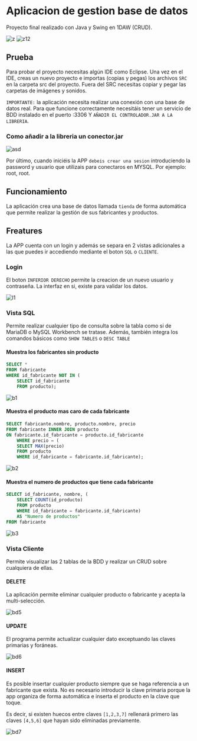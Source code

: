 # Aplicacion de gestion base de datos

Proyecto final realizado con Java y Swing en 1DAW (CRUD). 

![z](/imagenes/z2.png)
![z12](/imagenes/z3.gif)

## Prueba
Para probar el proyecto necesitas algún IDE como Eclipse. Una vez en el IDE, creas un nuevo proyecto e importas (copias y pegas) los archivos ```SRC``` en la carpeta src del proyecto. Fuera del SRC necesitas copiar y pegar las carpetas de imágenes y sonidos.

 ``` IMPORTANTE: ``` la aplicación necesita realizar una conexión con una base de datos real. Para que funcione correctamente necesitáis tener un servicio de BDD instalado en el puerto :3306 Y ```AÑADIR EL CONTROLADOR.JAR A LA LIBRERIA```.  

### Como añadir a la libreria un conector.jar

![asd](/imagenes/conector.gif)


Por último, cuando iniciéis la APP ```debeis crear una sesion``` introduciendo la password y usuario que utilizais para conectaros en MYSQL. Por ejemplo: root, root.

## Funcionamiento
La aplicación crea una base de datos llamada ```tienda``` de forma automática que permite realizar la gestión de sus fabricantes y productos. 

## Freatures
La APP cuenta con un login y además se separa en 2 vistas adicionales a las que puedes ir accediendo mediante el boton ```SQL``` o ```CLIENTE```. 

### Login
El boton ```INFERIOR DERECHO``` permite la creacion de un nuevo usuario y contraseña. La interfaz en si, existe para validar los datos.

![l1](/imagenes/registro.png)

### Vista SQL
Permite realizar cualquier tipo de consulta sobre la tabla como si de MariaDB o MySQL Workbench se tratase. Además, también integra los comandos básicos como ```SHOW TABLES``` o ```DESC TABLE```

#### Muestra los fabricantes sin producto

```SQL
SELECT * 
FROM fabricante 
WHERE id_fabricante NOT IN (
	SELECT id_fabricante 
	FROM producto);
```

![b1](/imagenes/x1.png)


#### Muestra el producto mas caro de cada fabricante

```SQL
SELECT fabricante.nombre, producto.nombre, precio 
FROM fabricante INNER JOIN producto 
ON fabricante.id_fabricante = producto.id_fabricante
	WHERE precio = (
	SELECT MAX(precio)
	FROM producto
	WHERE id_fabricante = fabricante.id_fabricante);
``` 

![b2](/imagenes/x2.png)

#### Muestra el numero de productos que tiene cada fabricante

```SQL
SELECT id_fabricante, nombre, (
	SELECT COUNT(id_producto)
	FROM producto
	WHERE id_fabricante = fabricante.id_fabricante)
	AS "Numero de productos"
FROM fabricante
```

![b3](/imagenes/x3.png)

### Vista Cliente
Permite visualizar las 2 tablas de la BDD y realizar un CRUD sobre cualquiera de ellas.

#### DELETE
La aplicación permite eliminar cualquier producto o fabricante y acepta la multi-selección.

![bd5](/imagenes/bd5.gif)

#### UPDATE
El programa permite actualizar cualquier dato exceptuando las claves primarias y foráneas.

![bd6](/imagenes/bd6.gif)

#### INSERT
Es posible insertar cualquier producto siempre que se haga referencia a un fabricante que exista. No es necesario introducir la clave primaria porque la app organiza de forma automática e inserta el producto en la clave que toque. 

Es decir, si existen huecos entre claves ```[1,2,3,7]``` rellenará primero las claves ```[4,5,6]``` que hayan sido eliminadas previamente.

![bd7](/imagenes/bd7.gif)